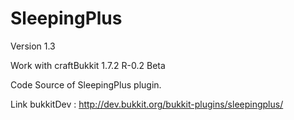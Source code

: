 SleepingPlus
============
Version 1.3

Work with craftBukkit 1.7.2 R-0.2 Beta

Code Source of SleepingPlus plugin.

Link bukkitDev : http://dev.bukkit.org/bukkit-plugins/sleepingplus/
